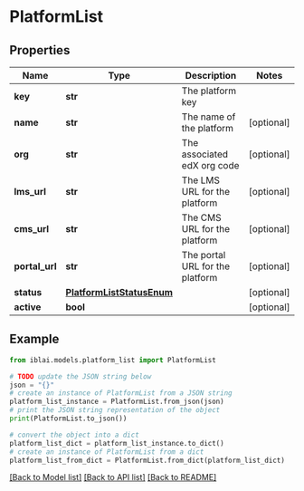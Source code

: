 # PlatformList


## Properties

Name | Type | Description | Notes
------------ | ------------- | ------------- | -------------
**key** | **str** | The platform key | 
**name** | **str** | The name of the platform | [optional] 
**org** | **str** | The associated edX org code | [optional] 
**lms_url** | **str** | The LMS URL for the platform | [optional] 
**cms_url** | **str** | The CMS URL for the platform | [optional] 
**portal_url** | **str** | The portal URL for the platform | [optional] 
**status** | [**PlatformListStatusEnum**](PlatformListStatusEnum.md) |  | [optional] 
**active** | **bool** |  | [optional] 

## Example

```python
from iblai.models.platform_list import PlatformList

# TODO update the JSON string below
json = "{}"
# create an instance of PlatformList from a JSON string
platform_list_instance = PlatformList.from_json(json)
# print the JSON string representation of the object
print(PlatformList.to_json())

# convert the object into a dict
platform_list_dict = platform_list_instance.to_dict()
# create an instance of PlatformList from a dict
platform_list_from_dict = PlatformList.from_dict(platform_list_dict)
```
[[Back to Model list]](../README.md#documentation-for-models) [[Back to API list]](../README.md#documentation-for-api-endpoints) [[Back to README]](../README.md)


